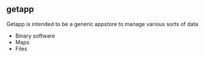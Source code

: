 ##  getapp

Getapp is intended to be a generic appstore to manage various sorts of data
- Binary software
- Maps
- Files
